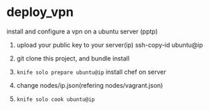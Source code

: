 deploy_vpn
==========

install and configure a vpn on a ubuntu server (pptp)

1. upload your public key to your server(ip)
 ssh-copy-id ubuntu@ip

2. git clone this project, and bundle install

3. `knife solo prepare ubuntu@ip` install chef on server 

4. change nodes/ip.json(refering nodes/vagrant.json)

5. `knife solo cook ubuntu@ip`
